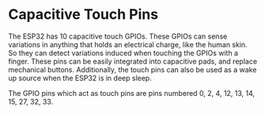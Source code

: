 # Capacitive Touch Pins
The ESP32 has 10 capacitive touch GPIOs. These GPIOs can sense variations in anything that holds an electrical charge, like the human skin. So they can detect variations induced when touching the GPIOs with a finger. These pins can be easily integrated into capacitive pads, and replace mechanical buttons. Additionally, the touch pins can also be used as a wake up source when the ESP32 is in deep sleep.


The GPIO pins which act as touch pins are pins numbered 0, 2, 4, 12, 13, 14, 15, 27, 32, 33.
